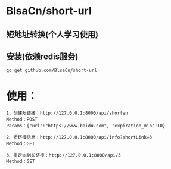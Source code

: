 <h1>BlsaCn/short-url</h1>
<p>

</p>

## 短地址转换(个人学习使用)

## 安装(依赖redis服务)

```
go get github.com/BlsaCn/short-url
```

使用：
==

    1、创建短链接：http://127.0.0.1:8000/api/shorten
    Method：POST
    Params：{"url":"https://www.baidu.com", "expiration_min":10}

    2、短链接信息：http://127.0.0.1:8000/api/info?shortLink=3
    Method：GET

    3、重定向到长链接：http://127.0.0.1:8000/api/3
    Method：GET
